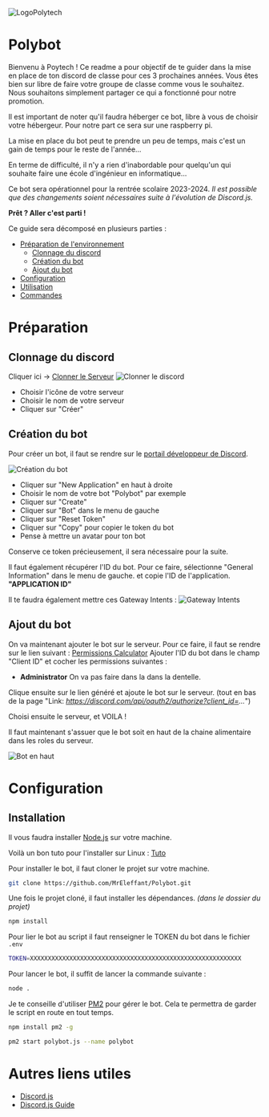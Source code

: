 ![LogoPolytech](https://www.polytech-reseau.org/wp-content/uploads/2021/03/cropped-logo_reseau_Polytech.png)

# Polybot
 
Bienvenu à Poytech !
Ce readme a pour objectif de te guider dans la mise en place de ton discord de classe pour ces 3 prochaines années.
Vous êtes bien sur libre de faire votre groupe de classe comme vous le souhaitez. Nous souhaitons simplement partager ce qui a fonctionné pour notre promotion.

Il est important de noter qu'il faudra héberger ce bot, libre à vous de choisir votre hébergeur.
Pour notre part ce sera sur une raspberry pi.

La mise en place du bot peut te prendre un peu de temps, mais c'est un gain de temps pour le reste de l'année...

En terme de difficulté, il n'y a rien d'inabordable pour quelqu'un qui souhaite faire une école d'ingénieur en informatique...

Ce bot sera opérationnel pour la rentrée scolaire 2023-2024.
*Il est possible que des changements soient nécessaires suite à l'évolution de Discord.js.*

**Prêt ? Aller c'est parti !**

Ce guide sera décomposé en plusieurs parties :
- [Préparation de l'environnement](#Préparation)
    - [Clonnage du discord](#Clonnage-du-discord)
    - [Création du bot](#Création-du-bot)
    - [Ajout du bot](#Ajout-du-bot)
- [Configuration](#configuration)
- [Utilisation](#utilisation)
- [Commandes](#commandes)

# Préparation
## Clonnage du discord
Cliquer ici -> [Clonner le Serveur](https://discord.new/VSjFR3PcZSHZ)
![Clonner le discord](https://media.discordapp.net/attachments/1092833982212751450/1109225226153242746/image.png)
- Choisir l'icône de votre serveur
- Choisir le nom de votre serveur
- Cliquer sur "Créer"

## Création du bot
Pour créer un bot, il faut se rendre sur le [portail développeur de Discord](https://discord.com/developers/applications).

![Création du bot](https://cdn.discordapp.com/attachments/1092833982212751450/1109227302820253857/image.png)
- Cliquer sur "New Application" en haut à droite
- Choisir le nom de votre bot "Polybot" par exemple
- Cliquer sur "Create"
- Cliquer sur "Bot" dans le menu de gauche
- Cliquer sur "Reset Token"
- Cliquer sur "Copy" pour copier le token du bot
- Pense à mettre un avatar pour ton bot

Conserve ce token précieusement, il sera nécessaire pour la suite.

Il faut également récupérer l'ID du bot.
Pour ce faire, sélectionne "General Information" dans le menu de gauche.
et copie l'ID de l'application. **"APPLICATION ID"**

Il te faudra également mettre ces Gateway Intents :
![Gateway Intents](https://media.discordapp.net/attachments/1092833982212751450/1109242883640402061/image.png)

## Ajout du bot
On va maintenant ajouter le bot sur le serveur.
Pour ce faire, il faut se rendre sur le lien suivant : [Permissions Calculator](https://discordapi.com/permissions.html)
Ajouter l'ID du bot dans le champ "Client ID" et cocher les permissions suivantes :
- **Administrator** On va pas faire dans la dans la dentelle.

Clique ensuite sur le lien généré et ajoute le bot sur le serveur. (tout en bas de la page "Link: *https://discord.com/api/oauth2/authorize?client_id=...*")

Choisi ensuite le serveur, et VOILA !

Il faut maintenant s'assuer que le bot soit en haut de la chaine alimentaire dans les roles du serveur.

![Bot en haut](https://cdn.discordapp.com/attachments/1092833982212751450/1109265601983168542/image.png)


# Configuration
## Installation
Il vous faudra installer [Node.js](https://nodejs.org/en/) sur votre machine.

Voilà un bon tuto pour l'installer sur Linux : [Tuto](https://linuxize.com/post/how-to-install-node-js-on-ubuntu-18.04/)

Pour installer le bot, il faut cloner le projet sur votre machine.
```bash
git clone https://github.com/MrEleffant/Polybot.git
```
Une fois le projet cloné, il faut installer les dépendances. *(dans le dossier du projet)*
```bash
npm install
```
Pour lier le bot au script il faut renseigner le TOKEN du bot dans le fichier `.env`
```bash
TOKEN=XXXXXXXXXXXXXXXXXXXXXXXXXXXXXXXXXXXXXXXXXXXXXXXXXXXXXXXXXXX
```

Pour lancer le bot, il suffit de lancer la commande suivante :
```bash
node .
```
Je te conseille d'utiliser [PM2](https://pm2.keymetrics.io/) pour gérer le bot.
Cela te permettra de garder le script en route en tout temps.
```bash	
npm install pm2 -g
```

```bash
pm2 start polybot.js --name polybot
```






# Autres liens utiles
- [Discord.js](https://discord.js.org/#/)
- [Discord.js Guide](https://discordjs.guide/)
